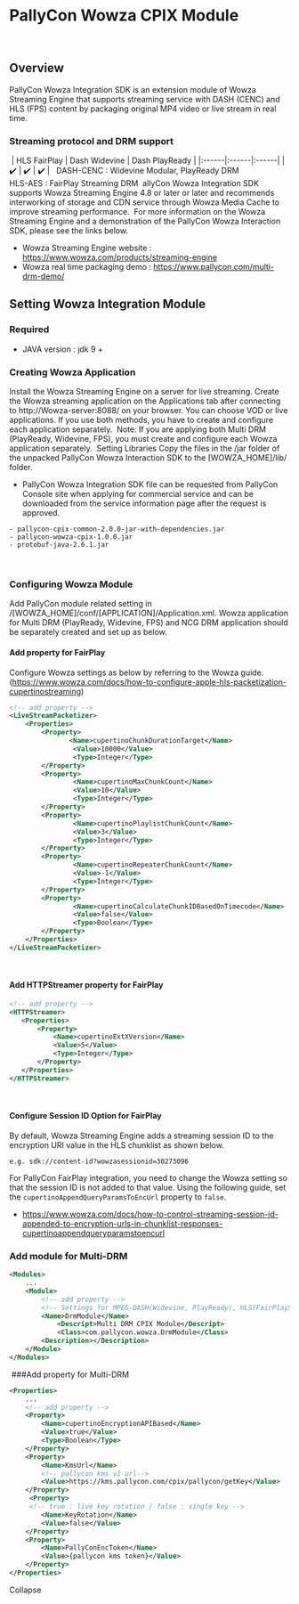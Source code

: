 # PallyCon Wowza CPIX Module
​
## Overview
PallyCon Wowza Integration SDK is an extension module of Wowza Streaming Engine that supports streaming service with DASH (CENC) and HLS (FPS) content by packaging original MP4 video or live stream in real time.
​
### Streaming protocol and DRM support
​
| HLS FairPlay | Dash Widevine | Dash PlayReady |
|:------|:------|:------|
| :heavy_check_mark: | :heavy_check_mark: | :heavy_check_mark: |
​
​
DASH-CENC : Widevine Modular, PlayReady DRM  
HLS-AES : FairPlay Streaming DRM
​
allyCon Wowza Integration SDK supports Wowza Streaming Engine 4.8 or later or later and recommends interworking of storage and CDN service through Wowza Media Cache to improve streaming performance.
​
For more information on the Wowza Streaming Engine and a demonstration of the PallyCon Wowza Interaction SDK, please see the links below.
​
- Wowza Streaming Engine website : https://www.wowza.com/products/streaming-engine
- Wowza real time packaging demo : https://www.pallycon.com/multi-drm-demo/
​
## Setting Wowza Integration Module
### Required
- JAVA version : jdk 9 +
### Creating Wowza Application
Install the Wowza Streaming Engine on a server for live streaming. Create the Wowza streaming application on the Applications tab after connecting to http://Wowza-server:8088/ on your browser. You can choose VOD or live applications. If you use both methods, you have to create and configure each application separately.
​
Note: If you are applying both Multi DRM (PlayReady, Widevine, FPS), you must create and configure each Wowza application separately.
​
Setting Libraries
Copy the files in the /jar folder of the unpacked PallyCon Wowza Interaction SDK to the [WOWZA_HOME]/lib/ folder.
​
- PallyCon Wowza Integration SDK file can be requested from PallyCon Console site when applying for commercial service and can be downloaded from the service information page after the request is approved.
​
```
- pallycon-cpix-common-2.0.0-jar-with-dependencies.jar
- pallycon-wowza-cpix-1.0.0.jar
- protobuf-java-2.6.1.jar
```
​
​
### Configuring Wowza Module
Add PallyCon module related setting in /[WOWZA_HOME]/conf/[APPLICATION]/Application.xml. Wowza application for Multi DRM (PlayReady, Widevine, FPS) and NCG DRM application should be separately created and set up as below.
​
#### Add property for FairPlay
Configure Wowza settings as below by referring to the Wowza guide. (https://www.wowza.com/docs/how-to-configure-apple-hls-packetization-cupertinostreaming)
​
```xml
<!-- add property -->
<LiveStreamPacketizer>
    <Properties>
        <Property>
               <Name>cupertinoChunkDurationTarget</Name>
                <Value>10000</Value>
                <Type>Integer</Type>
        </Property>
        <Property>
                <Name>cupertinoMaxChunkCount</Name>
                <Value>10</Value>
                <Type>Integer</Type>
        </Property>
        <Property>
                <Name>cupertinoPlaylistChunkCount</Name>
                <Value>3</Value>
                <Type>Integer</Type>
        </Property>
        <Property>
                <Name>cupertinoRepeaterChunkCount</Name>
                <Value>-1</Value>
                <Type>Integer</Type>
        </Property>
        <Property>
                <Name>cupertinoCalculateChunkIDBasedOnTimecode</Name>
                <Value>false</Value>
                <Type>Boolean</Type>
        </Property>
	</Properties>
</LiveStreamPacketizer>
```
​
#### Add HTTPStreamer property for FairPlay
 ```xml
 <!-- add property -->
 <HTTPStreamer>
    <Properties>
        <Property>
            <Name>cupertinoExtXVersion</Name>
            <Value>5</Value>
            <Type>Integer</Type>
        </Property>
    </Properties>
</HTTPStreamer>
 ```
​
#### Configure Session ID Option for FairPlay
By default, Wowza Streaming Engine adds a streaming session ID to the encryption URI value in the HLS chunklist as shown below.
​
```
e.g. sdk://content-id?wowzasessionid=30273096
```
For PallyCon FairPlay integration, you need to change the Wowza setting so that the session ID is not added to that value. Using the following guide, set the `cupertinoAppendQueryParamsToEncUrl` property to `false`.
​
- https://www.wowza.com/docs/how-to-control-streaming-session-id-appended-to-encryption-urls-in-chunklist-responses-cupertinoappendqueryparamstoencurl
​
​
​
### Add module for Multi-DRM
```xml
<Modules>
    ...
    <Module>
        <!-- add property -->
        <!-- Settings for MPEG-DASH(Widevine, PlayReady), HLS(FairPlayStream) -->
        <Name>DrmModule</Name>
            <Descript>Multi DRM CPIX Module</Descript>
            <Class>com.pallycon.wowza.DrmModule</Class>
        <Description></Description>
	</Module>
</Modules>
```
​
###Add property for Multi-DRM
```xml
<Properties>
    ...
    <!-- add property -->
    <Property>
        <Name>cupertinoEncryptionAPIBased</Name>
        <Value>true</Value>
        <Type>Boolean</Type>
    </Property>
    <Property>
        <Name>KmsUrl</Name>
        <!-- pallycon kms v1 url-->
        <Value>https://kms.pallycon.com/cpix/pallycon/getKey</Value>
    </Property>
     <Property>
     <!-- true : live key rotation / false : single key -->
        <Name>KeyRotation</Name>
        <Value>false</Value>
    </Property>
    <Property>
        <Name>PallyConEncToken</Name>
        <Value>{pallycon kms token}</Value>
    </Property>
</Properties>
```
Collapse
